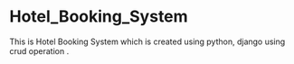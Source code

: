 # Hotel_Booking_System
This is Hotel Booking System which is created using python, django using crud operation .
